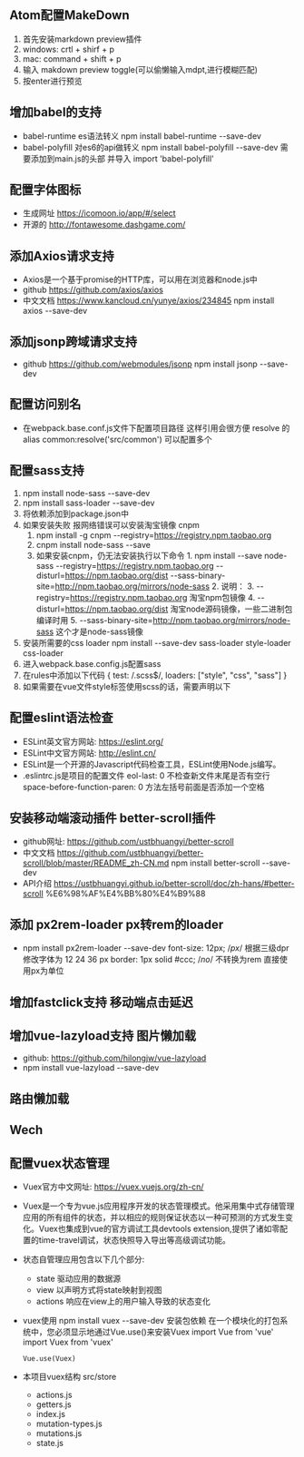## Atom配置MakeDown
  1. 首先安装markdown preview插件
  2. windows: crtl + shirf + p
  3. mac: command + shift + p
  4. 输入 makdown preview toggle(可以偷懒输入mdpt,进行模糊匹配)
  5. 按enter进行预览

## 增加babel的支持
  * babel-runtime es语法转义
        npm install babel-runtime --save-dev
  * babel-polyfill 对es6的api做转义
        npm install babel-polyfill --save-dev
        需要添加到main.js的头部 并导入
        import 'babel-polyfill'

## 配置字体图标
  * 生成网址 https://icomoon.io/app/#/select
  * 开源的 http://fontawesome.dashgame.com/

## 添加Axios请求支持
  * Axios是一个基于promise的HTTP库，可以用在浏览器和node.js中
  * github https://github.com/axios/axios
  * 中文文档 https://www.kancloud.cn/yunye/axios/234845
        npm install axios --save-dev

## 添加jsonp跨域请求支持
  * github https://github.com/webmodules/jsonp
        npm install jsonp --save-dev

## 配置访问别名
  * 在webpack.base.conf.js文件下配置项目路径 这样引用会很方便
        resolve 的 alias common:resolve('src/common')
        可以配置多个

## 配置sass支持
1. npm install node-sass --save-dev
2. npm install sass-loader --save-dev
3. 将依赖添加到package.json中
4. 如果安装失败 报网络错误可以安装淘宝镜像 cnpm
      1. npm install -g cnpm --registry=https://registry.npm.taobao.org
      2. cnpm install node-sass --save
      3. 如果安装cnpm，仍无法安装执行以下命令
        1. npm install --save node-sass --registry=https://registry.npm.taobao.org --disturl=https://npm.taobao.org/dist --sass-binary-site=http://npm.taobao.org/mirrors/node-sass
        2. 说明：
        3. --registry=https://registry.npm.taobao.org 淘宝npm包镜像
        4. --disturl=https://npm.taobao.org/dist 淘宝node源码镜像，一些二进制包编译时用
        5. --sass-binary-site=http://npm.taobao.org/mirrors/node-sass 这个才是node-sass镜像
5. 安装所需要的css loader
        npm install --save-dev sass-loader style-loader css-loader
6. 进入webpack.base.config.js配置sass
  1. 在rules中添加以下代码
        {
          test: /\.scss$/,
          loaders: ["style", "css", "sass"]
        }
7. 如果需要在vue文件style标签使用scss的话，需要声明以下
        <style lang="scss" scoped="" type="text/css"> </style>

## 配置eslint语法检查
  - ESLint英文官方网站: https://eslint.org/
  - ESLint中文官方网站: http://eslint.cn/
  - ESLint是一个开源的Javascript代码检查工具，ESLint使用Node.js编写。
  - .eslintrc.js是项目的配置文件
        eol-last: 0  不检查新文件末尾是否有空行
        space-before-function-paren: 0 方法左括号前面是否添加一个空格

## 安装移动端滚动插件 better-scroll插件
  - github网址: https://github.com/ustbhuangyi/better-scroll
  - 中文文档  https://github.com/ustbhuangyi/better-scroll/blob/master/README_zh-CN.md
        npm install better-scroll --save-dev
  - API介绍 https://ustbhuangyi.github.io/better-scroll/doc/zh-hans/#better-scroll %E6%98%AF%E4%BB%80%E4%B9%88

## 添加 px2rem-loader px转rem的loader
  - npm install px2rem-loader --save-dev
          font-size: 12px; /*px*/ 根据三级dpr修改字体为 12 24 36 px
          border: 1px solid #ccc; /*no*/ 不转换为rem 直接使用px为单位

## 增加fastclick支持 移动端点击延迟

## 增加vue-lazyload支持 图片懒加载
  - github: https://github.com/hilongjw/vue-lazyload
  - npm install vue-lazyload --save-dev

## 路由懒加载

## Wech

## 配置vuex状态管理
  - Vuex官方中文网址: https://vuex.vuejs.org/zh-cn/
  - Vuex是一个专为vue.js应用程序开发的状态管理模式。他采用集中式存储管理应用的所有组件的状态，并以相应的规则保证状态以一种可预测的方式发生变化。Vuex也集成到vue的官方调试工具devtools extension,提供了诸如零配置的time-travel调试，状态快照导入导出等高级调试功能。
  - 状态自管理应用包含以下几个部分:
    * state 驱动应用的数据源
    * view  以声明方式将state映射到视图
    * actions 响应在view上的用户输入导致的状态变化
  - vuex使用
        npm install vuex --save-dev  安装包依赖
        在一个模块化的打包系统中，您必须显示地通过Vue.use()来安装Vuex
        import Vue from 'vue'
        import Vuex from 'vuex'

        Vue.use(Vuex)
  - 本项目vuex结构 src/store
    * actions.js
    * getters.js
    * index.js
    * mutation-types.js
    * mutations.js
    * state.js
